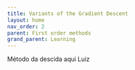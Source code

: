```yaml
---
title: Variants of the Gradient Descent
layout: home
nav_order: 2
parent: First order methods
grand_parent: Learning
---
```


<p align = "justify">
Método da descida aqui Luiz
</p>